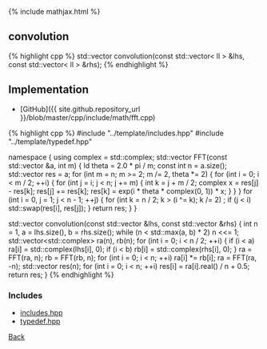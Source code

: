{% include mathjax.html %}

## convolution

{% highlight cpp %}
std::vector<ll> convolution(const std::vector< ll > &lhs, const std::vector< ll > &rhs);
{% endhighlight %}

## Implementation

- [GitHub]({{ site.github.repository_url }}/blob/master/cpp/include/math/fft.cpp)

{% highlight cpp %}
#include "../template/includes.hpp"
#include "../template/typedef.hpp"

namespace {
  using complex = std::complex<ld>;
  std::vector<complex> FFT(const std::vector<complex> &a, int m) {
    ld theta = 2.0 * pi / m;
    const int n = a.size();
    std::vector<complex> res = a;
    for (int m = n; m >= 2; m /= 2, theta *= 2) {
      for (int i = 0; i < m / 2; ++i) {
        for (int j = i; j < n; j += m) {
          int k = j + m / 2;
          complex x = res[j] - res[k];
          res[j] += res[k];
          res[k] = exp(i * theta * complex(0, 1)) * x;
        }
      }
    }
    for (int i = 0, j = 1; j < n - 1; ++j) {
      for (int k = n / 2; k > (i ^= k); k /= 2)
        ;
      if (j < i) std::swap(res[i], res[j]);
    }
    return res;
  }
}

std::vector<ll> convolution(const std::vector<ll> &lhs,
                            const std::vector<ll> &rhs) {
  int n = 1, a = lhs.size(), b = rhs.size();
  while (n < std::max(a, b) * 2) n <<= 1;
  std::vector<std::complex<ld>> ra(n), rb(n);
  for (int i = 0; i < n / 2; ++i) {
    if (i < a) ra[i] = std::complex<ld>(lhs[i], 0);
    if (i < b) rb[i] = std::complex<ld>(rhs[i], 0);
  }
  ra = FFT(ra, n);
  rb = FFT(rb, n);
  for (int i = 0; i < n; ++i) ra[i] *= rb[i];
  ra = FFT(ra, -n);
  std::vector<ll> res(n);
  for (int i = 0; i < n; ++i) res[i] = ra[i].real() / n + 0.5;
  return res;
}
{% endhighlight %}

### Includes

- [includes.hpp](../template/includes)
- [typedef.hpp](../template/typedef)

[Back](../..)
